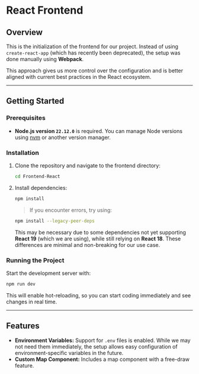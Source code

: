 
# React Frontend

## Overview

This is the initialization of the frontend for our project. Instead of using `create-react-app` (which has recently been deprecated), the setup was done manually using **Webpack**.

This approach gives us more control over the configuration and is better aligned with current best practices in the React ecosystem.

---

## Getting Started

### Prerequisites

- **Node.js version `22.12.0`** is required. You can manage Node versions using [nvm](https://github.com/nvm-sh/nvm) or another version manager.

### Installation

1. Clone the repository and navigate to the frontend directory:

   ```bash
   cd Frontend-React
   ```

2. Install dependencies:

   ```bash
   npm install
   ```

   > If you encounter errors, try using:

   ```bash
   npm install --legacy-peer-deps
   ```

   This may be necessary due to some dependencies not yet supporting **React 19** (which we are using), while still relying on **React 18**. These differences are minimal and non-breaking for our use case.

### Running the Project

Start the development server with:

```bash
npm run dev
```

This will enable hot-reloading, so you can start coding immediately and see changes in real time.

---

## Features

- **Environment Variables:** Support for `.env` files is enabled. While we may not need them immediately, the setup allows easy configuration of environment-specific variables in the future.
- **Custom Map Component:** Includes a map component with a free-draw feature.
